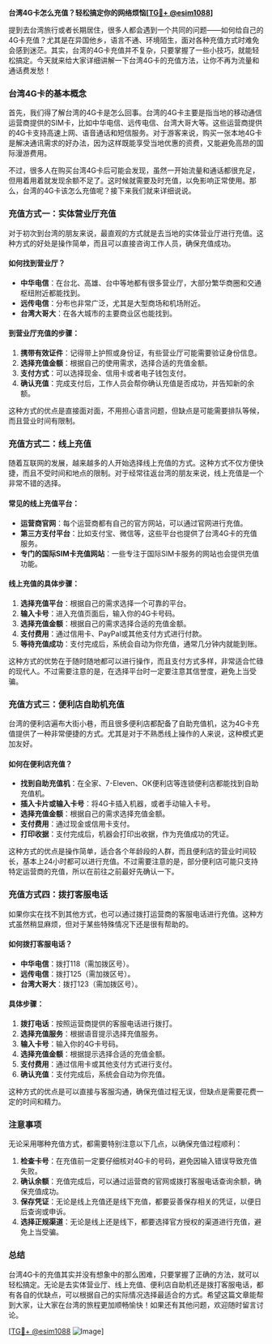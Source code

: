 **台湾4G卡怎么充值？轻松搞定你的网络烦恼[[TG💪+ @esim1088](https://t.me/s/esim1088)]**

提到去台湾旅行或者长期居住，很多人都会遇到一个共同的问题——如何给自己的4G卡充值？尤其是在异国他乡，语言不通、环境陌生，面对各种充值方式时难免会感到迷茫。其实，台湾的4G卡充值并不复杂，只要掌握了一些小技巧，就能轻松搞定。今天就来给大家详细讲解一下台湾4G卡的充值方法，让你不再为流量和通话费发愁！

### 台湾4G卡的基本概念

首先，我们得了解台湾的4G卡是怎么回事。台湾的4G卡主要是指当地的移动通信运营商提供的SIM卡，比如中华电信、远传电信、台湾大哥大等。这些运营商提供的4G卡支持高速上网、语音通话和短信服务。对于游客来说，购买一张本地4G卡是解决通讯需求的好办法，因为这样既能享受当地优惠的资费，又能避免高昂的国际漫游费用。

不过，很多人在购买台湾4G卡后可能会发现，虽然一开始流量和通话都很充足，但用着用着就发现余额不足了。这时候就需要及时充值，以免影响正常使用。那么，台湾的4G卡该怎么充值呢？接下来我们就来详细说说。

### 充值方式一：实体营业厅充值

对于初次到台湾的朋友来说，最直观的方式就是去当地的实体营业厅进行充值。这种方式的好处是操作简单，而且可以直接咨询工作人员，确保充值成功。

#### 如何找到营业厅？
- **中华电信**：在台北、高雄、台中等地都有很多营业厅，大部分繁华商圈和交通枢纽附近都能找到。
- **远传电信**：分布也非常广泛，尤其是大型商场和机场附近。
- **台湾大哥大**：在各大城市的主要商业区也能找到。

#### 到营业厅充值的步骤：
1. **携带有效证件**：记得带上护照或身份证，有些营业厅可能需要验证身份信息。
2. **选择充值金额**：根据自己的使用需求，选择合适的充值金额。
3. **支付方式**：可以选择现金、信用卡或者电子钱包支付。
4. **确认充值**：完成支付后，工作人员会帮你确认充值是否成功，并告知新的余额。

这种方式的优点是直接面对面，不用担心语言问题，但缺点是可能需要排队等候，而且营业时间有限制。

### 充值方式二：线上充值

随着互联网的发展，越来越多的人开始选择线上充值的方式。这种方式不仅方便快捷，而且不受时间和地点的限制。对于经常往返台湾的朋友来说，线上充值是一个非常不错的选择。

#### 常见的线上充值平台：
- **运营商官网**：每个运营商都有自己的官方网站，可以通过官网进行充值。
- **第三方支付平台**：比如支付宝、微信等，这些平台也提供了台湾4G卡的充值服务。
- **专门的国际SIM卡充值网站**：一些专注于国际SIM卡服务的网站也会提供充值功能。

#### 线上充值的具体步骤：
1. **选择充值平台**：根据自己的需求选择一个可靠的平台。
2. **输入卡号**：进入充值页面后，输入你的4G卡号码。
3. **选择充值金额**：根据自己的需求选择合适的充值金额。
4. **支付费用**：通过信用卡、PayPal或其他支付方式进行付款。
5. **等待充值成功**：支付完成后，系统会自动为你充值，通常几分钟内就能到账。

这种方式的优势在于随时随地都可以进行操作，而且支付方式多样，非常适合忙碌的现代人。不过需要注意的是，在选择平台时一定要注意其信誉度，避免上当受骗。

### 充值方式三：便利店自助机充值

台湾的便利店遍布大街小巷，而且很多便利店都配备了自助充值机，这为4G卡充值提供了一种非常便捷的方式。尤其是对于不熟悉线上操作的人来说，这种模式更加友好。

#### 如何在便利店充值？
- **找到自助充值机**：在全家、7-Eleven、OK便利店等连锁便利店都能找到自助充值机。
- **插入卡片或输入卡号**：将4G卡插入机器，或者手动输入卡号。
- **选择充值金额**：根据自己的需求选择充值金额。
- **支付费用**：通过现金或信用卡支付。
- **打印收据**：支付完成后，机器会打印出收据，作为充值成功的凭证。

这种方式的优点是操作简单，适合各个年龄段的人群，而且便利店的营业时间较长，基本上24小时都可以进行充值。不过需要注意的是，部分便利店可能只支持特定运营商的充值，所以在前往之前最好先确认一下。

### 充值方式四：拨打客服电话

如果你实在找不到其他方式，也可以通过拨打运营商的客服电话进行充值。这种方式虽然稍显麻烦，但对于某些特殊情况下还是很有帮助的。

#### 如何拨打客服电话？
- **中华电信**：拨打118（需加拨区号）。
- **远传电信**：拨打125（需加拨区号）。
- **台湾大哥大**：拨打123（需加拨区号）。

#### 具体步骤：
1. **拨打电话**：按照运营商提供的客服电话进行拨打。
2. **选择充值服务**：根据语音提示选择充值服务。
3. **输入卡号**：输入你的4G卡号码。
4. **选择充值金额**：根据提示选择合适的充值金额。
5. **支付费用**：通过信用卡或其他支付方式进行支付。
6. **确认充值**：支付完成后，系统会自动为你充值。

这种方式的优点是可以直接与客服沟通，确保充值过程无误，但缺点是需要花费一定的时间和精力。

### 注意事项

无论采用哪种充值方式，都需要特别注意以下几点，以确保充值过程顺利：

1. **检查卡号**：在充值前一定要仔细核对4G卡的号码，避免因输入错误导致充值失败。
2. **确认余额**：充值完成后，可以通过运营商的官网或拨打客服电话查询余额，确保充值成功。
3. **保存凭证**：无论是线上充值还是线下充值，都要妥善保存相关的凭证，以便日后查询或申诉。
4. **选择正规渠道**：无论是线上还是线下，都要选择官方授权的渠道进行充值，避免上当受骗。

### 总结

台湾4G卡的充值其实并没有想象中的那么困难，只要掌握了正确的方法，就可以轻松搞定。无论是去实体营业厅、线上充值、便利店自助机还是拨打客服电话，都有各自的优缺点，可以根据自己的实际情况选择最适合的方式。希望这篇文章能帮到大家，让大家在台湾的旅程更加顺畅愉快！如果还有其他问题，欢迎随时留言讨论。

[[TG💪+ @esim1088](https://t.me/s/esim1088) ![Image](https://i.postimg.cc/4NQfJmqS/Snipaste-2025-05-13-00-14-12.png)]